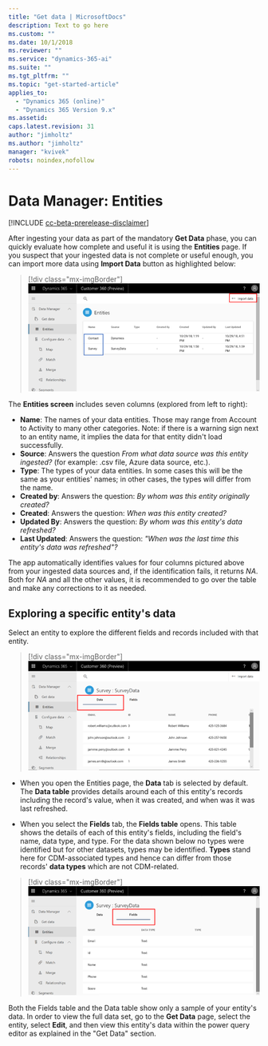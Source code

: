 ```yaml
---
title: "Get data | MicrosoftDocs"
description: Text to go here
ms.custom: ""
ms.date: 10/1/2018
ms.reviewer: ""
ms.service: "dynamics-365-ai"
ms.suite: ""
ms.tgt_pltfrm: ""
ms.topic: "get-started-article"
applies_to: 
  - "Dynamics 365 (online)"
  - "Dynamics 365 Version 9.x"
ms.assetid: 
caps.latest.revision: 31
author: "jimholtz"
ms.author: "jimholtz"
manager: "kvivek"
robots: noindex,nofollow
---
```

# Data Manager: Entities

[!INCLUDE [cc-beta-prerelease-disclaimer](../includes/cc-beta-prerelease-disclaimer.md)]

After ingesting your data as part of the mandatory **Get Data** phase, you can quickly evaluate how complete and useful it is using the **Entities** page. If you suspect that your ingested data is not complete or useful enough, you can import more data using **Import Data** button as highlighted below:

> [!div class="mx-imgBorder"] 
> ![](media/scorecard-entities-import-data.png "Entities import data")

The **Entities screen** includes seven columns (explored from left to right): 
- **Name**: The names of your data entities. Those may range from Account to Activity to many other categories. Note:  if there is a warning sign next to an entity name, it implies the data for that entity didn't load successfully. 
- **Source**: Answers the question *From what data source was this entity ingested?* (for example: .csv file, Azure data source, etc.).
- **Type**: The types of your data entities. In some cases this will be the same as your entities' names; in other cases, the types will differ from the name.
- **Created by**: Answers the question: *By whom was this entity originally created?*
- **Created**: Answers the question: *When was this entity created?*
- **Updated By**: Answers the question: *By whom was this entity's data refreshed?*
- **Last Updated**: Answers the question: *"When was the last time this entity's data was refreshed"?*

The app automatically identifies values for four columns pictured above from your ingested data sources and, if the identification fails, it returns *NA*. Both for *NA* and all the other values, it is recommended to go over the table and make any corrections to it as needed.

## Exploring a specific entity's data
Select an entity to explore the different fields and records included with that entity.

> [!div class="mx-imgBorder"] 
> ![](media/data-manager-entities-data.png "Data manager entities")

- When you open the Entities page, the **Data** tab is selected by default. The **Data table** provides details around each of this entity's records including the record's value, when it was created, and when was it was last refreshed.

- When you select the **Fields** tab, the **Fields table** opens. This table shows the details of each of this entity's fields, including the field's name, data type, and type. For the data shown below no types were identified but for other datasets, types may be identified. **Types** stand here for CDM-associated types and hence can differ from those records' **data types** which are not CDM-related.

> [!div class="mx-imgBorder"] 
> ![](media/data-manager-entities-fields.png "Data manager fields")

Both the Fields table and the Data table show only a sample of your entity's data. In order to view the full data set, go to the **Get Data** page, select the entity, select **Edit**, and then view this entity's data within the power query editor as explained in the "Get Data" section.
